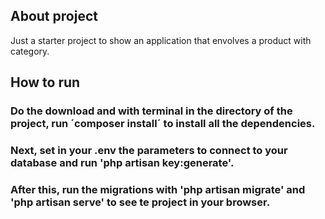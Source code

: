 ## About project
Just a starter project to show an application that envolves a product with category.

## How to run
### Do the download and with terminal in the directory of the project, run ´composer install´ to install all the dependencies.
### Next, set in your .env the parameters to connect to your database and run 'php artisan key:generate'.
### After this, run the migrations with 'php artisan migrate' and 'php artisan serve' to see te project in your browser.
